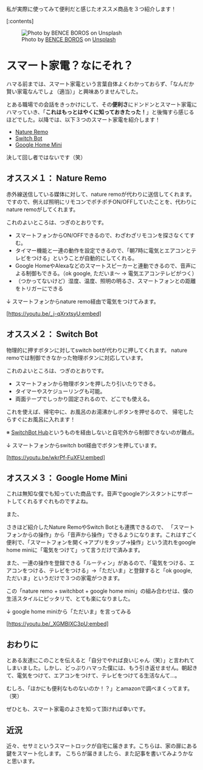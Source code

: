 <!-- 
title: スマート家電のよさをしってほしい
date: 2019-03-26T00:00:00+09:00
draft: false
description: description
image: 
icon: 😎
-->

私が実際に使ってみて便利だと感じたオススメ商品を３つ紹介します！

[:contents]

<figure title="Photo by BENCE BOROS on Unsplash">
<img src="https://res.cloudinary.com/silverbirder/image/upload/v1614412113/silver-birder.github.io/blog/photo_by_BENCE_BOROS_on_Unsplash.jpg" alt="Photo by BENCE BOROS on Unsplash">
<figcaption>Photo by <a href="https://unsplash.com/@benceboros?utm_source=medium&utm_medium=referral">BENCE BOROS</a> on <a href="https://unsplash.com/?utm_source=medium&utm_medium=referral">Unsplash</a></figcaption>
</figure>

# スマート家電？なにそれ？

ハマる前までは、スマート家電という言葉自体よくわかっておらず、「なんだか賢い家電なんでしょ（適当）」と興味ありませんでした。

とある職場での会話をきっかけにして、その**便利さ**にドンドンとスマート家電にハマっていき、「**これはもっとはやくに知っておきたった！**」と後悔すら感じるほどでした。以降では、以下３つのスマート家電を紹介します！

* [Nature Remo](https://nature.global/jp/top)
* [Switch Bot](https://www.switchbot.jp/)
* [Google Home Mini](https://store.google.com/jp/magazine/compare_nest_speakers_displays?hl=ja-JP&srp=/jp/product/google_home_mini)

決して回し者ではないです（笑）

## オススメ１： Nature Remo

赤外線送信している媒体に対して、nature remoが代わりに送信してくれます。ですので、例えば照明にリモコンでポチポチON/OFFしていたことを、代わりにnature remoがしてくれます。

これのよいところは、つぎのとおりです。

* スマートフォンからON/OFFできるので、わざわざリモコンを探さなくてすむ。
* タイマー機能と一連の動作を設定できるので、「朝7時に電気とエアコンとテレビをつける」ということが自動的にしてくれる。
* Google HomeやAlexaなどのスマートスピーカーと連動できるので、音声による制御もできる。（ok google, ただいま〜 → 電気エアコンテレビがつく）
* （つかってないけど）湿度、温度、照明の明るさ、スマートフォンとの距離をトリガーにできる

↓ スマートフォンからnature remo経由で電気をつけてみます。

[https://youtu.be/_j-qXrxtsyU:embed]

## オススメ２： Switch Bot

物理的に押すボタンに対してswitch botが代わりに押してくれます。
nature remoでは制御できなかった物理ボタンに対応しています。

これのよいところは、つぎのとおりです。

* スマートフォンから物理ボタンを押したり引いたりできる。
* タイマーやスケジューリングも可能。
* 両面テープでしっかり固定されるので、どこでも使える。

これを使えば、帰宅中に、お風呂のお湯沸かしボタンを押せるので、
帰宅したらすぐにお風呂に入れます！

※ [SwitchBot Hub](https://www.switchbot.jp/hub-plus)というものを経由しないと自宅外から制御できないのが難点。

↓ スマートフォンからswitch bot経由でボタンを押しています。

[https://youtu.be/wkrPf-FuXFU:embed]

## オススメ３： Google Home Mini

これは無知な僕でも知っていた商品です。音声でgoogleアシスタントにサポートしてくれるすぐれものですよね。

また、

さきほど紹介したNature RemoやSwitch Botとも連携できるので、
「スマートフォンからの操作」から「音声から操作」できるようになります。これはすごく便利で、「スマートフォンを開く→アプリをタップ→操作」という流れをgoogle home miniに「電気をつけて」って言うだけで済みます。

また、一連の操作を登録できる「ルーティン」があるので、「電気をつける、エアコンをつける、テレビをつける」→「ただいま」と登録すると「ok google, ただいま」というだけで３つの家電がつきます。

この「nature remo + switchbot + google home mini」の組み合わせは、僕の生活スタイルにピッタリで、とても楽になりました。

↓ google home miniから「ただいま」を言ってみる

[https://youtu.be/_XGMBIXC3pU:embed]

## おわりに
とある友達にこのことを伝えると「自分でやれば良いじゃん（笑）」と言われてしまいました。しかし、どっぷりハマった僕には、もう引き返せません。朝起きて、電気をつけて、エアコンをつけて、テレビをつけてる生活なんて…。

むしろ、「ほかにも便利なものないのか！？」とamazonで調べまくってます。（笑）

ぜひとも、スマート家電のよさを知って頂ければ幸いです。

## 近況

近々、セサミというスマートロックが自宅に届きます。こちらは、家の扉にある鍵をスマート化します。
こちらが届きましたら、また記事を書いてみようかなと思います。
